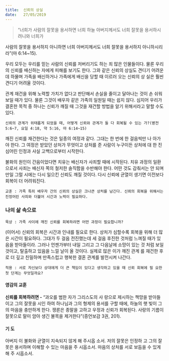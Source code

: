 ```yaml
---
title:  신뢰의 상실
date:   27/05/2019
---
```


> <p></p>
> “너희가 사람의 잘못을 용서하면 너희 하늘 아버지께서도 너희 잘못을 용서하시려니와 너희가
사람의 잘못을 용서하지 아니하면 너희 아버지께서도 너희 잘못을 용서하지 아니하시리라”(마
6:14~15).

우리 모두는 우리를 믿는 사람의 신뢰를 저버리기도 하는 죄 많은 인물들이다. 물론
우리의 신뢰를 배신하는 자에게 피해를 보기도 한다. 그와 같은 신뢰의 상실도 견디기
어려운데 하물며 가족을 배신하거나 가족에게 배신을 당할 때 이르러 오는 신뢰의 상
실은 훨씬 견디기 어려울 것이다.

관계 재건을 위해 노력할 가치가 없다고 판단해서 손실을 줄이고 달아나는 것이 손
쉬워 보일 때가 있다. 물론 그것이 배우자 같은 가족의 일원일 때는 쉽지 않다. 심지어
우리가 결혼한 목적 중 하나는 신뢰가 깨질 때 그것을 재건할 방법을 알기 위해서라고
말할 수도 있다.

`신뢰의 관계가 위태롭게 되었을 때, 어떻게 신뢰와 관계가 둘 다 회복될 수 있는
가?(벧전 5:6~7, 요일 4:18, 약 5:16, 마 6:14~15)`

깨진 신뢰를 재건한다는 것은 일종의 여정과 같다. 그대는 한 번에 한 걸음씩만 나
아가야 한다. 그 여정은 받았던 상처가 무엇이고 상처를 준 사람이 누구이든 상처에 대
한 진심어린 인정과 사실 고백으로부터 시작한다.

불화의 원인이 간음이었다면 치유는 배신자가 사죄할 때에 시작된다. 치유 과정의
일환으로서 사죄는 배신자 쪽의 철저한 솔직함을 수반해야 한다. 어떤 것도 감춰서는
안 되며 만일 그럴 시에는 다시 일으킨 신뢰도 깨질 것이다. 다시 신뢰에 균열이 생기면
이전보다 회복이 더 어려워진다.

`교훈 : 가족 특히 배우자 간의 신뢰의 상실은 크나큰 상처를 남긴다. 신뢰의 회복을
위해서는 진정어린 사죄와 더불어 시간과 노력이 필요하다.`

### 나의 삶 속으로

`묵상 : 가족 사이에 깨진 신뢰를 회복하려면 어떤 과정이 필요합니까?`

(이어서) 신뢰의 회복은 시간과 인내를 필요로 한다. 상처가 심할수록 회복을 위해
더 많은 시간이 필요하다. 그대가 두 걸음 전진했는데 세 걸음 후진한 것처럼 느껴질
때가 있음을 받아들이라. 그러나 언젠가부터 내일 그리고 그 다음날에 소망이 있는 것
처럼 보일 것이고, 탈출하고 있음을 느낄 날이 올 것이다. 실제로 많은 이가 깨진 관계
를 재건한 후로 더 깊고 친밀하며 만족스럽고 행복한 결혼 관계를 발전시켜 나간다.

`적용 : 서로 자신보다 상대에게 더 큰 책임이 있다고 생각하고 있을 때 신뢰 회복에 필
요한 첫 단계는 무엇일까요?`

#### 영감의 교훈

**신뢰를 회복하려면 -** “과오를 범한 자가 그리스도의 사
랑으로 제시하는 책망을 받아들이고 그의 잘못을 시인
하여 하나님과 그의 형제의 용서를 구할 때에, 하늘의 햇
빛이 그의 마음을 충만하게 한다. 쟁론은 종말을 고하고
우정과 신뢰가 회복된다. 사랑의 기름이 잘못으로 말미
암아 생긴 불목을 제거한다”(증언보감 3권, 201).

#### 기 도

아버지 이 불화와 균열이
지속되지 않게 해 주시옵
소서. 저의 잘못은 인정하
고 그의 잘못은 용서하며
이해할 수 있는 마음을 주
시옵소서. 마음의 상처를
서로 보듬을 수 있게 해 주
시옵소서.